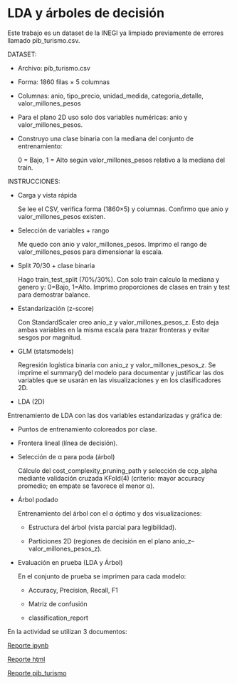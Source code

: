 # LDA y árboles de decisión

Este trabajo es un dataset de la INEGI ya limpiado previamente de errores llamado pib_turismo.csv.


DATASET:

- Archivo: pib_turismo.csv
  
- Forma: 1860 filas × 5 columnas
  
- Columnas: anio, tipo_precio, unidad_medida, categoria_detalle, valor_millones_pesos
  
- Para el plano 2D uso solo dos variables numéricas: anio y valor_millones_pesos.
  
- Construyo una clase binaria con la mediana del conjunto de entrenamiento:
  
  0 = Bajo, 1 = Alto según valor_millones_pesos relativo a la mediana del train.

INSTRUCCIONES:

- Carga y vista rápida

  Se lee el CSV, verifica forma (1860×5) y columnas. Confirmo que anio y valor_millones_pesos existen.

- Selección de variables + rango

  Me quedo con anio y valor_millones_pesos. Imprimo el rango de valor_millones_pesos para dimensionar la escala.

- Split 70/30 + clase binaria

  Hago train_test_split (70%/30%). Con solo train calculo la mediana y genero y: 0=Bajo, 1=Alto. Imprimo proporciones de clases en train y test para demostrar balance.

- Estandarización (z-score)
 
  Con StandardScaler creo anio_z y valor_millones_pesos_z. Esto deja ambas variables en la misma escala para trazar fronteras y evitar sesgos por magnitud.

- GLM (statsmodels)

  Regresión logística binaria con anio_z y valor_millones_pesos_z. Se imprime el summary() del modelo para documentar y justificar las dos variables que se usarán en las visualizaciones y en los clasificadores 2D.

- LDA (2D)

 Entrenamiento de LDA con las dos variables estandarizadas y gráfica de:

  - Puntos de entrenamiento coloreados por clase.

  - Frontera lineal (línea de decisión).

- Selección de α para poda (árbol)

  Cálculo del cost_complexity_pruning_path y selección de ccp_alpha mediante validación cruzada KFold(4) (criterio: mayor accuracy promedio; en empate se favorece el menor α).

- Árbol podado

  Entrenamiento del árbol con el α óptimo y dos visualizaciones:

  - Estructura del árbol (vista parcial para legibilidad).

  - Particiones 2D (regiones de decisión en el plano anio_z–valor_millones_pesos_z).

- Evaluación en prueba (LDA y Árbol)

  En el conjunto de prueba se imprimen para cada modelo:

    - Accuracy, Precision, Recall, F1

    - Matriz de confusión

    - classification_report
      

En la actividad se utilizan 3 documentos:

[Reporte ipynb](Act2.2_652911.ipynb)

[Reporte html](Act2.2_652911.html)

[Reporte pib_turismo](pib_turismo.csv)
  
